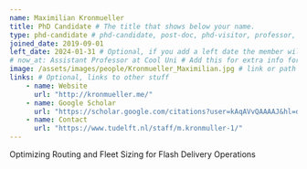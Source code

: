 ```yaml
---
name: Maximilian Kronmueller
title: PhD Candidate # The title that shows below your name.
type: phd-candidate # phd-candidate, post-doc, phd-visitor, professor, engineer. These are used for filtering and grouping people.
joined_date: 2019-09-01
left_date: 2024-01-31 # Optional, if you add a left date the member will be moved to the past members section
# now_at: Assistant Professor at Cool Uni # Add this for extra info for past members
image: /assets/images/people/Kronmueller_Maximilian.jpg # link or path in /assets/...
links: # Optional, links to other stuff
    - name: Website
      url: "http://kronmueller.me/"
    - name: Google Scholar
      url: "https://scholar.google.com/citations?user=kAqAVvQAAAAJ&hl=de&oi=ao"
    - name: Contact
      url: "https://www.tudelft.nl/staff/m.kronmuller-1/"
---
```


<!-- Here add your interests or small paragraph. Keep it brief -->
<!--I am working on methods for routing and fleet design having the application of on-demand last-mile logistics in mind.-->
Optimizing Routing and Fleet Sizing for Flash Delivery Operations